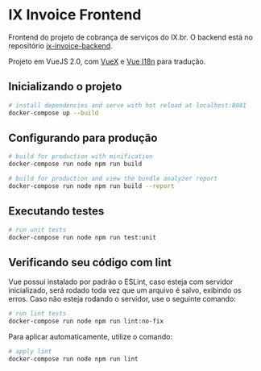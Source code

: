 # IX Invoice Frontend

Frontend do projeto de cobrança de serviços do IX.br. O backend está no repositório [ix-invoice-backend](https://code.ceptro.br/projects/IX/repos/ix-invoice-backend).

Projeto em VueJS 2.0, com [VueX](https://vuex.vuejs.org/) e [Vue I18n](http://kazupon.github.io/vue-i18n) para tradução.

## Inicializando o projeto

```bash
# install dependencies and serve with hot reload at localhost:8081
docker-compose up --build
```

## Configurando para produção

```bash
# build for production with minification
docker-compose run node npm run build

# build for production and view the bundle analyzer report
docker-compose run node npm run build --report
```

## Executando testes

```bash
# run unit tests
docker-compose run node npm run test:unit
```

## Verificando seu código com lint

Vue possui instalado por padrão o ESLint, caso esteja com servidor inicializado, será rodado toda vez que um arquivo é salvo, exibindo os erros. Caso não esteja rodando o servidor, use o seguinte comando:

```bash
# run lint tests
docker-compose run node npm run lint:no-fix
```

Para aplicar automaticamente, utilize o comando:

```bash
# apply lint
docker-compose run node npm run lint
```
